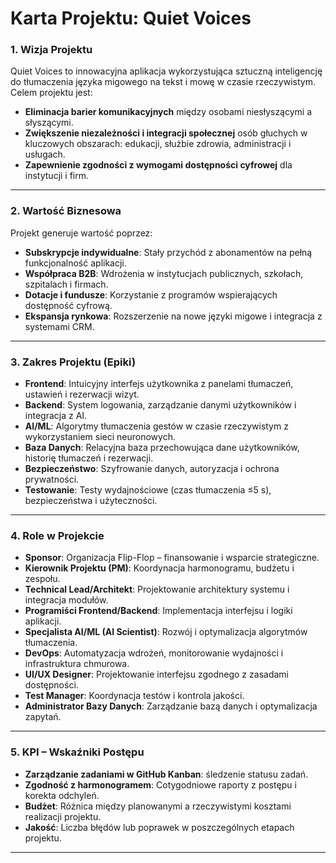 # Karta Projektu: Quiet Voices  

### **1. Wizja Projektu**  
Quiet Voices to innowacyjna aplikacja wykorzystująca sztuczną inteligencję do tłumaczenia języka migowego na tekst i mowę w czasie rzeczywistym. Celem projektu jest:  
- **Eliminacja barier komunikacyjnych** między osobami niesłyszącymi a słyszącymi.  
- **Zwiększenie niezależności i integracji społecznej** osób głuchych w kluczowych obszarach: edukacji, służbie zdrowia, administracji i usługach.  
- **Zapewnienie zgodności z wymogami dostępności cyfrowej** dla instytucji i firm.  

---

### **2. Wartość Biznesowa**  
Projekt generuje wartość poprzez:  
- **Subskrypcje indywidualne**: Stały przychód z abonamentów na pełną funkcjonalność aplikacji.  
- **Współpraca B2B**: Wdrożenia w instytucjach publicznych, szkołach, szpitalach i firmach.  
- **Dotacje i fundusze**: Korzystanie z programów wspierających dostępność cyfrową.  
- **Ekspansja rynkowa**: Rozszerzenie na nowe języki migowe i integracja z systemami CRM.  

---

### **3. Zakres Projektu (Epiki)**  
- **Frontend**: Intuicyjny interfejs użytkownika z panelami tłumaczeń, ustawień i rezerwacji wizyt.  
- **Backend**: System logowania, zarządzanie danymi użytkowników i integracja z AI.  
- **AI/ML**: Algorytmy tłumaczenia gestów w czasie rzeczywistym z wykorzystaniem sieci neuronowych.  
- **Baza Danych**: Relacyjna baza przechowująca dane użytkowników, historię tłumaczeń i rezerwacji.  
- **Bezpieczeństwo**: Szyfrowanie danych, autoryzacja i ochrona prywatności.  
- **Testowanie**: Testy wydajnościowe (czas tłumaczenia ≤5 s), bezpieczeństwa i użyteczności.  

---

### **4. Role w Projekcie**  
- **Sponsor**: Organizacja Flip-Flop – finansowanie i wsparcie strategiczne.  
- **Kierownik Projektu (PM)**: Koordynacja harmonogramu, budżetu i zespołu.  
- **Technical Lead/Architekt**: Projektowanie architektury systemu i integracja modułów.  
- **Programiści Frontend/Backend**: Implementacja interfejsu i logiki aplikacji.  
- **Specjalista AI/ML (AI Scientist)**: Rozwój i optymalizacja algorytmów tłumaczenia.  
- **DevOps**: Automatyzacja wdrożeń, monitorowanie wydajności i infrastruktura chmurowa.  
- **UI/UX Designer**: Projektowanie interfejsu zgodnego z zasadami dostępności.  
- **Test Manager**: Koordynacja testów i kontrola jakości.  
- **Administrator Bazy Danych**: Zarządzanie bazą danych i optymalizacja zapytań.  

---

### **5. KPI – Wskaźniki Postępu**  
- **Zarządzanie zadaniami w GitHub Kanban**: śledzenie statusu zadań. 
- **Zgodność z harmonogramem**: Cotygodniowe raporty z postępu i korekta odchyleń.  
- **Budżet**: Różnica między planowanymi a rzeczywistymi kosztami realizacji projektu.  
- **Jakość**: Liczba błędów lub poprawek w poszczególnych etapach projektu.  
--- 
